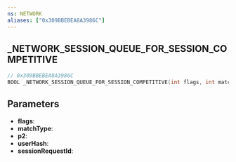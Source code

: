 ```yaml
---
ns: NETWORK
aliases: ["0x309BBEBEA8A3986C"]
---
```

## _NETWORK_SESSION_QUEUE_FOR_SESSION_COMPETITIVE

```c
// 0x309BBEBEA8A3986C
BOOL _NETWORK_SESSION_QUEUE_FOR_SESSION_COMPETITIVE(int flags, int matchType, int p2, int userHash, Any* sessionRequestId);
```

## Parameters
* **flags**:
* **matchType**:
* **p2**:
* **userHash**:
* **sessionRequestId**:
